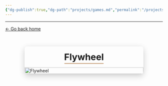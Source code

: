 ```yaml
---
{"dg-publish":true,"dg-path":"projects/games.md","permalink":"/projects/games/","dgHomeLink":true,"dgShowBacklinks":true,"dgShowInlineTitle":true,"dgShowFileTree":true,"dgEnableSearch":true,"dgShowToc":true,"dgLinkPreview":true,"dgShowTags":true,"noteIcon":""}
---
```


---
<a href="/" target="_self">← Go back home</a>

<div style="
  display: flex; 
  flex-direction: column; 
  align-items: center; 
  max-width: 380px; 
  box-shadow: 0 6px 20px rgba(0,0,0,0.2); 
  border-radius: 8px; 
  overflow: hidden; 
  transition: transform 0.3s ease;
  margin: 3rem auto;
">

  <!-- Title -->
  <div style="text-align: center; padding: 1rem 0;">
    <a href="https://codesheep.itch.io/flywheel" style="text-decoration: none; color: inherit;">
      <h2 style="margin:0; font-size:1.8rem; position: relative; display: inline-block;">
        Flywheel
        <span style="position:absolute; left:0; bottom:-5px; height:3px; width:100%; background:#cfaf90; border-radius:2px;"></span>
      </h2>
    </a>
  </div>

  <!-- Image -->
  <a href="https://codesheep.itch.io/flywheel" style="display: block; width: 100%;">
    <img 
      src="https://img.itch.zone/aW1hZ2UvMzQwOTM2MS8yMDM0ODYxOC5wbmc=/347x500/RKkta6.png" 
      alt="Flywheel" 
      style="width: 100%; display: block;"
      onmouseover="this.parentElement.parentElement.style.transform='scale(1.03)'" 
      onmouseout="this.parentElement.parentElement.style.transform='scale(1)'"
    />
  </a>

</div>



